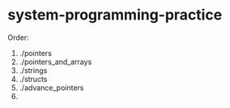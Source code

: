 # system-programming-practice

Order:

1. ./pointers
2. ./pointers_and_arrays
3. ./strings
4. ./structs
5. ./advance_pointers
6. 
